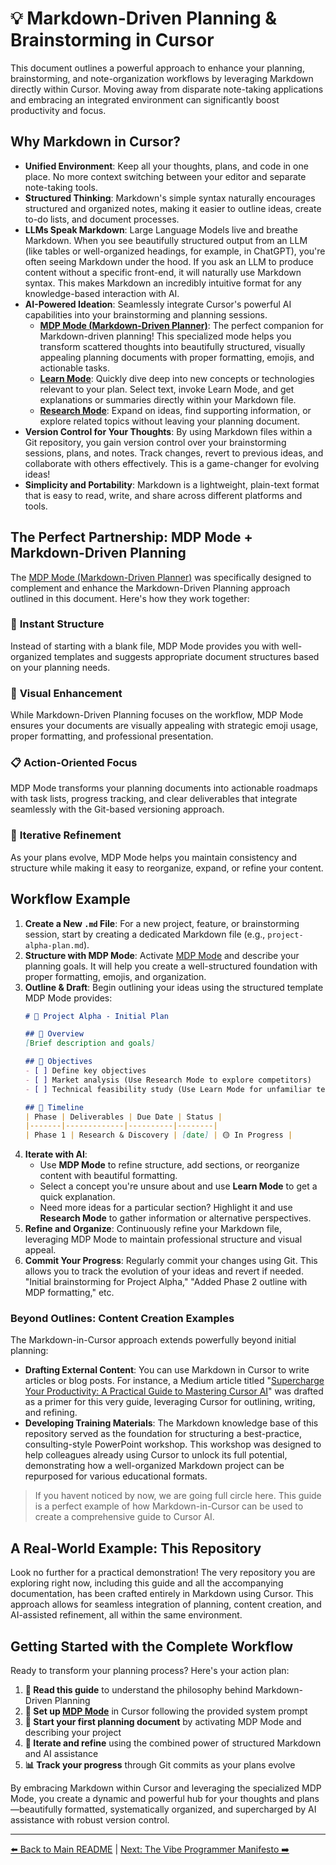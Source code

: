 # 💡 Markdown-Driven Planning & Brainstorming in Cursor

This document outlines a powerful approach to enhance your planning, brainstorming, and note-organization workflows by leveraging Markdown directly within Cursor. Moving away from disparate note-taking applications and embracing an integrated environment can significantly boost productivity and focus.

## Why Markdown in Cursor?

-   **Unified Environment**: Keep all your thoughts, plans, and code in one place. No more context switching between your editor and separate note-taking tools.
-   **Structured Thinking**: Markdown's simple syntax naturally encourages structured and organized notes, making it easier to outline ideas, create to-do lists, and document processes.
-   **LLMs Speak Markdown**: Large Language Models live and breathe Markdown. When you see beautifully structured output from an LLM (like tables or well-organized headings, for example, in ChatGPT), you're often seeing Markdown under the hood. If you ask an LLM to produce content without a specific front-end, it will naturally use Markdown syntax. This makes Markdown an incredibly intuitive format for any knowledge-based interaction with AI.
-   **AI-Powered Ideation**: Seamlessly integrate Cursor's powerful AI capabilities into your brainstorming and planning sessions.
    -   **[MDP Mode (Markdown-Driven Planner)](./04-Custom-Modes-Tailoring-Cursor-to-You/04c-Mode-Spotlight-MDP.md)**: The perfect companion for Markdown-driven planning! This specialized mode helps you transform scattered thoughts into beautifully structured, visually appealing planning documents with proper formatting, emojis, and actionable tasks.
    -   **[Learn Mode](./04-Custom-Modes-Tailoring-Cursor-to-You/04b-Mode-Spotlight-Learn.md)**: Quickly dive deep into new concepts or technologies relevant to your plan. Select text, invoke Learn Mode, and get explanations or summaries directly within your Markdown file.
    -   **[Research Mode](./04-Custom-Modes-Tailoring-Cursor-to-You/04d-Mode-Spotlight-Research.md)**: Expand on ideas, find supporting information, or explore related topics without leaving your planning document.
-   **Version Control for Your Thoughts**: By using Markdown files within a Git repository, you gain version control over your brainstorming sessions, plans, and notes. Track changes, revert to previous ideas, and collaborate with others effectively. This is a game-changer for evolving ideas!
-   **Simplicity and Portability**: Markdown is a lightweight, plain-text format that is easy to read, write, and share across different platforms and tools.

## The Perfect Partnership: MDP Mode + Markdown-Driven Planning

The [MDP Mode (Markdown-Driven Planner)](./04-Custom-Modes-Tailoring-Cursor-to-You/04c-Mode-Spotlight-MDP.md) was specifically designed to complement and enhance the Markdown-Driven Planning approach outlined in this document. Here's how they work together:

### 🎯 **Instant Structure**
Instead of starting with a blank file, MDP Mode provides you with well-organized templates and suggests appropriate document structures based on your planning needs.

### 🎨 **Visual Enhancement**
While Markdown-Driven Planning focuses on the workflow, MDP Mode ensures your documents are visually appealing with strategic emoji usage, proper formatting, and professional presentation.

### 📋 **Action-Oriented Focus**
MDP Mode transforms your planning documents into actionable roadmaps with task lists, progress tracking, and clear deliverables that integrate seamlessly with the Git-based versioning approach.

### 🔄 **Iterative Refinement**
As your plans evolve, MDP Mode helps you maintain consistency and structure while making it easy to reorganize, expand, or refine your content.

## Workflow Example

1.  **Create a New `.md` File**: For a new project, feature, or brainstorming session, start by creating a dedicated Markdown file (e.g., `project-alpha-plan.md`).
2.  **Structure with MDP Mode**: Activate [MDP Mode](./04-Custom-Modes-Tailoring-Cursor-to-You/04c-Mode-Spotlight-MDP.md) and describe your planning goals. It will help you create a well-structured foundation with proper formatting, emojis, and organization.
3.  **Outline & Draft**: Begin outlining your ideas using the structured template MDP Mode provides:
    ```markdown
    # 🚀 Project Alpha - Initial Plan

    ## 📖 Overview
    [Brief description and goals]

    ## 🎯 Objectives
    - [ ] Define key objectives
    - [ ] Market analysis (Use Research Mode to explore competitors)
    - [ ] Technical feasibility study (Use Learn Mode for unfamiliar tech)

    ## 📅 Timeline
    | Phase | Deliverables | Due Date | Status |
    |-------|-------------|----------|--------|
    | Phase 1 | Research & Discovery | [date] | 🟡 In Progress |
    ```
4.  **Iterate with AI**:
    *   Use **MDP Mode** to refine structure, add sections, or reorganize content with beautiful formatting.
    *   Select a concept you're unsure about and use **Learn Mode** to get a quick explanation.
    *   Need more ideas for a particular section? Highlight it and use **Research Mode** to gather information or alternative perspectives.
5.  **Refine and Organize**: Continuously refine your Markdown file, leveraging MDP Mode to maintain professional structure and visual appeal.
6.  **Commit Your Progress**: Regularly commit your changes using Git. This allows you to track the evolution of your ideas and revert if needed. "Initial brainstorming for Project Alpha," "Added Phase 2 outline with MDP formatting," etc.

### Beyond Outlines: Content Creation Examples

The Markdown-in-Cursor approach extends powerfully beyond initial planning:

-   **Drafting External Content**: You can use Markdown in Cursor to write articles or blog posts. For instance, a Medium article titled "[Supercharge Your Productivity: A Practical Guide to Mastering Cursor AI](https://medium.com/@dickborder/supercharge-your-productivity-a-practical-guide-to-mastering-cursor-ai-167e0b1a087a)" was drafted as a primer for this very guide, leveraging Cursor for outlining, writing, and refining.
-   **Developing Training Materials**: The Markdown knowledge base of this repository served as the foundation for structuring a best-practice, consulting-style PowerPoint workshop. This workshop was designed to help colleagues already using Cursor to unlock its full potential, demonstrating how a well-organized Markdown project can be repurposed for various educational formats.

> If you havent noticed by now, we are going full circle here. This guide is a perfect example of how Markdown-in-Cursor can be used to create a comprehensive guide to Cursor AI.

## A Real-World Example: This Repository

Look no further for a practical demonstration! The very repository you are exploring right now, including this guide and all the accompanying documentation, has been crafted entirely in Markdown using Cursor. This approach allows for seamless integration of planning, content creation, and AI-assisted refinement, all within the same environment.

## Getting Started with the Complete Workflow

Ready to transform your planning process? Here's your action plan:

1. **📖 Read this guide** to understand the philosophy behind Markdown-Driven Planning
2. **🎯 Set up [MDP Mode](./04-Custom-Modes-Tailoring-Cursor-to-You/04c-Mode-Spotlight-MDP.md)** in Cursor following the provided system prompt
3. **🚀 Start your first planning document** by activating MDP Mode and describing your project
4. **🔄 Iterate and refine** using the combined power of structured Markdown and AI assistance
5. **📊 Track your progress** through Git commits as your plans evolve

By embracing Markdown within Cursor and leveraging the specialized MDP Mode, you create a dynamic and powerful hub for your thoughts and plans—beautifully formatted, systematically organized, and supercharged by AI assistance with robust version control.

---

[⬅️ Back to Main README](../../README.md) | [Next: The Vibe Programmer Manifesto ➡️](../../02-Cursor-for-Developers/00-The-Vibe-Programmer-Manifesto.md) 